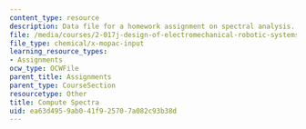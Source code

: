 ```yaml
---
content_type: resource
description: Data file for a homework assignment on spectral analysis.
file: /media/courses/2-017j-design-of-electromechanical-robotic-systems-fall-2009/ea63d4959ab041f925707a082c93b38d_computespectra.dat
file_type: chemical/x-mopac-input
learning_resource_types:
- Assignments
ocw_type: OCWFile
parent_title: Assignments
parent_type: CourseSection
resourcetype: Other
title: Compute Spectra
uid: ea63d495-9ab0-41f9-2570-7a082c93b38d
---
```

